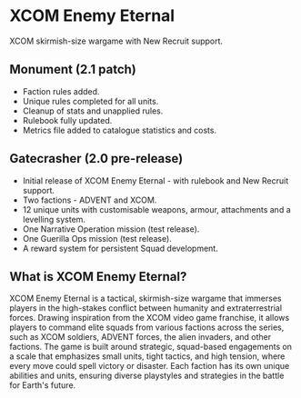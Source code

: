 # XCOM Enemy Eternal
XCOM skirmish-size wargame with New Recruit support.

## Monument (2.1 patch)
- Faction rules added.
- Unique rules completed for all units.
- Cleanup of stats and unapplied rules.
- Rulebook fully updated.
- Metrics file added to catalogue statistics and costs.

## Gatecrasher (2.0 pre-release)
- Initial release of XCOM Enemy Eternal - with rulebook and New Recruit support.
- Two factions - ADVENT and XCOM.
- 12 unique units with customisable weapons, armour, attachments and a levelling system.
- One Narrative Operation mission (test release).
- One Guerilla Ops mission (test release).
- A reward system for persistent Squad development.

## What is XCOM Enemy Eternal?
XCOM Enemy Eternal is a tactical, skirmish-size wargame that immerses players in the high-stakes conflict between humanity and extraterrestrial forces. Drawing inspiration from the XCOM video game franchise, it allows players to command elite squads from various factions across the series, such as XCOM soldiers, ADVENT forces, the alien invaders, and other factions. The game is built around strategic, squad-based engagements on a scale that emphasizes small units, tight tactics, and high tension, where every move could spell victory or disaster. Each faction has its own unique abilities and units, ensuring diverse playstyles and strategies in the battle for Earth's future.